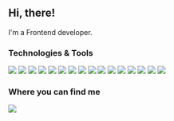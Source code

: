 ## Hi, there!

  I'm a Frontend developer.
  

### Technologies & Tools

![](https://img.shields.io/badge/Editor-VSCode-informational?style=flat&logo=visual-studio-code&logoColor=white&color=682aba) ![](https://img.shields.io/badge/Code-JavaScript-informational?style=flat&logo=javascript&logoColor=white&color=682aba) ![](https://img.shields.io/badge/Code-ReactJS-informational?style=flat&logo=react&logoColor=white&color=682aba) ![](https://img.shields.io/badge/Code-Flutter-informational?style=flat&logo=flutter&logoColor=white&color=682aba) ![](https://img.shields.io/badge/Code-VueJS-informational?style=flat&logo=vue.js&logoColor=white&color=682aba) ![](https://img.shields.io/badge/Code-AngularJS-informational?style=flat&logo=angular&logoColor=white&color=682aba) ![](https://img.shields.io/badge/Code-PHP-informational?style=flat&logo=php&logoColor=white&color=682aba) ![](https://img.shields.io/badge/Code-Laravel-informational?style=flat&logo=laravel&logoColor=white&color=682aba) ![](https://img.shields.io/badge/Code-CakePHP-informational?style=flat&logo=cakephp&logoColor=white&color=682aba) ![](https://img.shields.io/badge/Tools-Docker-informational?style=flat&logo=docker&logoColor=white&color=682aba) ![](https://img.shields.io/badge/Style-CSS-informational?style=flat&logo=css3&logoColor=white&color=682aba) ![](https://img.shields.io/badge/Style-SASS-informational?style=flat&logo=sass&logoColor=white&color=682aba) ![](https://img.shields.io/badge/Style-Styled&nbsp;Components-informational?style=flat&logo=styled-components&logoColor=white&color=682aba) ![](https://img.shields.io/badge/Pattern-BEM-informational?style=flat&logo=pattern&logoColor=white&color=682aba) ![](https://img.shields.io/badge/Pattern-OOCSS-informational?style=flat&logo=pattern&logoColor=white&color=682aba) ![](https://img.shields.io/badge/Pattern-SMACSS-informational?style=flat&logo=pattern&logoColor=white&color=682aba) 


### Where you can find me

[![](https://img.shields.io/badge/-LinkedIn-informational?style=for-the-badge&logo=&logoColor=white&color=682aba)][1]

<!-- Links to social media accounts -->
[1]: https://www.linkedin.com/in/renata-andrade-525a76150/

<!--
**Renataandrade/Renataandrade** is a ✨ _special_ ✨ repository because its `README.md` (this file) appears on your GitHub profile.

Here are some ideas to get you started:

- 🔭 I’m currently working on ...
- 🌱 I’m currently learning ...
- 👯 I’m looking to collaborate on ...
- 🤔 I’m looking for help with ...
- 💬 Ask me about ...
- 📫 How to reach me: ...
- 😄 Pronouns: ...
- ⚡ Fun fact: ...
-->

